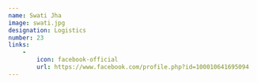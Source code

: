 ```yaml
---
name: Swati Jha
image: swati.jpg
designation: Logistics
number: 23
links:
    -
        icon: facebook-official
        url: https://www.facebook.com/profile.php?id=100010641695094
---
```

